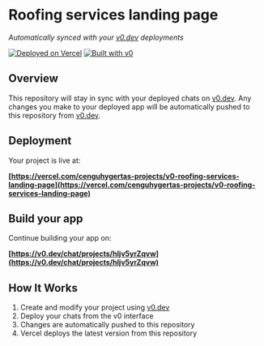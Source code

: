 # Roofing services landing page

*Automatically synced with your [v0.dev](https://v0.dev) deployments*

[![Deployed on Vercel](https://img.shields.io/badge/Deployed%20on-Vercel-black?style=for-the-badge&logo=vercel)](https://vercel.com/cenguhygertas-projects/v0-roofing-services-landing-page)
[![Built with v0](https://img.shields.io/badge/Built%20with-v0.dev-black?style=for-the-badge)](https://v0.dev/chat/projects/hIjv5yrZqvw)

## Overview

This repository will stay in sync with your deployed chats on [v0.dev](https://v0.dev).
Any changes you make to your deployed app will be automatically pushed to this repository from [v0.dev](https://v0.dev).

## Deployment

Your project is live at:

**[https://vercel.com/cenguhygertas-projects/v0-roofing-services-landing-page](https://vercel.com/cenguhygertas-projects/v0-roofing-services-landing-page)**

## Build your app

Continue building your app on:

**[https://v0.dev/chat/projects/hIjv5yrZqvw](https://v0.dev/chat/projects/hIjv5yrZqvw)**

## How It Works

1. Create and modify your project using [v0.dev](https://v0.dev)
2. Deploy your chats from the v0 interface
3. Changes are automatically pushed to this repository
4. Vercel deploys the latest version from this repository
